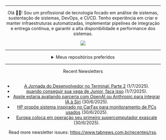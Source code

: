 <div align="center">
<hr>
<p>Olá 👋🏾! Sou um profissional de tecnologia focado em análise de sistemas, sustentação de sistemas, DevOps, e CI/CD. Tenho experiência em criar e manter infraestruturas automatizadas, implementar pipelines de integração e entrega contínua, e garantir a alta disponibilidade e performance dos sistemas.</p>
  <img src="https://media.giphy.com/media/yAGIvCiwPJn5C/giphy.gif">
<hr>
  <details>
  <summary>Meus repositórios preferidos</summary>
  <br />
  Alguns dos meus melhores repositórios:
  <br />
<br />
  <ul><li><a href=https://github.com/commitgeist/aluratube target="_blank" rel="noopener noreferrer">commitgeist/aluratube</a> (<b>0</b> ✨ and <b>0</b> 🍴): Aluratube - Desenvolvido durante a imersão React da Alura no final de 2022</li><li><a href=https://github.com/commitgeist/nlw-ia target="_blank" rel="noopener noreferrer">commitgeist/nlw-ia</a> (<b>0</b> ✨ and <b>0</b> 🍴): Projeto desenvolvido durante a NLW IA - Usando a API da OPENAI</li><li><a href=https://github.com/commitgeist/nlw-journey-ia target="_blank" rel="noopener noreferrer">commitgeist/nlw-journey-ia</a> (<b>0</b> ✨ and <b>0</b> 🍴): NLW IA - Agent de viagens usando python + langchain + GPT</li>
<li>More coming soon :).</li>
</ul>
  </details>
  <hr/>
    <summary>Recent Newsletters</summary>
  <br />
  <ul>
    <li><a href=https://www.tabnews.com.br/DevPunkDaSilva/a-jornada-do-desenvolvedor-no-terminal-parte-2 target="_blank" rel="noopener noreferrer">A Jornada do Desenvolvedor no Terminal: Parte 2</a> (1/7/2025).</li><li><a href=https://www.tabnews.com.br/LukeMe/quando-conseguir-sua-vaga-de-junior-faca-isso target="_blank" rel="noopener noreferrer">quando conseguir sua vaga de Junior, faça isso</a> (1/7/2025).</li><li><a href=https://www.tabnews.com.br/NewsletterOficial/apple-estaria-avaliando-parceria-com-openai-ou-anthropic-para-integrar-ia-a-siri target="_blank" rel="noopener noreferrer">Apple estaria avaliando parceria com OpenAI ou Anthropic para integrar IA à Siri</a> (30/6/2025).</li><li><a href=https://www.tabnews.com.br/NewsletterOficial/hp-propoe-sistema-inspirado-no-carfax-para-monitoramento-de-pcs-usados target="_blank" rel="noopener noreferrer">HP propõe sistema inspirado no CarFax para monitoramento de PCs usados</a> (30/6/2025).</li><li><a href=https://www.tabnews.com.br/NewsletterOficial/europa-coloca-em-operacao-seu-primeiro-supercomputador-exascale target="_blank" rel="noopener noreferrer">Europa coloca em operação seu primeiro supercomputador exascale</a> (30/6/2025).</li>
  </ul>
<p>Read more newsletter issues: <a href="https://www.tabnews.com.br/recentes/rss">https://www.tabnews.com.br/recentes/rss</a>.</p>
  </details>
